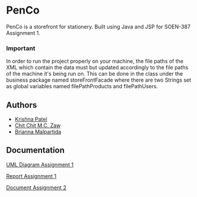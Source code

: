 # PenCo

PenCo is a storefront for stationery. Built using Java and JSP for SOEN-387 Assignment 1. 

### Important
In order to run the project properly on your machine, the file paths of the XML which contain the data must but updated accordingly to the file paths of the machine it's being run on. This can be done in the class under the business package named storeFrontFacade where there are two Strings set as global variables named filePathProducts and filePathUsers.


## Authors

- [Krishna Patel](https://www.github.com/patel-krishna)
- [Chit Chit M.C. Zaw](https://www.github.com/littleSquid00)
- [Brianna Malpartida](https://www.github.com/briannamalpar)


## Documentation

[UML Diagram Assignment 1](///www.plantuml.com/plantuml/png/PP7FReCm3CRlVeg84uXnsBMTfcgLTjfX4ji3PCHbQFc3dAHTLVhk8pG1r5qWjd-nl_ZRMSV9UIK16icjPUzaX6_S1Q3INE66rOuwtK8bq3RKzQupUaaUKGj3I-n9rjAtIyB--2NegMl6ZiBuBubGTQgjgPdBS8KaujCY1GL-_4ygvWvZzMH8B9VA5btKd8_38bciyo_de2ctGLWgNzEelRVEA2I6lmwrIBCh-stwVaJtdDo6XU-MJKt3CI-WjF7OJ42DxYcEUowsK78XOlXX9Ymk8eeZLEQ8aNWbesOc8Ol2sl73uKuUb0qXT_Z_vGyiBYnEyhrOSQasWMj7KouQciBaPuhNSsvktimi69J2dBGqFBrxpnsNflMOhxVDoQsM-zRPkzrjMO03nhB7Z0r3LPaBonJNvun5299dCp8Cqp5S0u0TQk6L_0C0)

[Report Assignment 1](https://docs.google.com/document/d/1K8LCU9RUE3pjI2XqLroWjZwkdRQp9RriOmjA8pQSMpU/edit?usp=sharing)

[Document Assignment 2](https://docs.google.com/document/d/1BFC3u1E0YlqBDw7po3DwNITLkzO6NHQW_37v-X0vJR4/edit?usp=sharing)

